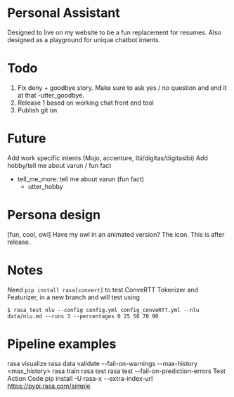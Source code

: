# Personal Assistant

Designed to live on my website to be a fun replacement for resumes.
Also designed as a playground for unique chatbot intents.

# Todo
1. Fix deny + goodbye story. Make sure to ask yes / no question and end it at that -utter_goodbye.
2. Release 1 based on working chat front end tool
3. Publish git on 

# Future
Add work specific intents (Mojo, accenture, lbi/digitas/digitaslbi)
Add hobby/tell me about varun / fun fact
* tell_me_more: tell me about varun (fun fact)
  - utter_hobby

# Persona design
[fun, cool, owl]
Have my owl in an animated version? The icon. This is after release.

# Notes
Need ```pip install rasa[convert]``` to test ConveRTT Tokenizer and Featurizer, in a new branch and will test using

``` $ rasa test nlu --config config.yml config_conveRTT.yml --nlu data/nlu.md --runs 3 --percentages 0 25 50 70 90 ```

# Pipeline examples

rasa visualize
rasa data validate --fail-on-warnings --max-history <max_history>
rasa train
rasa test rasa test --fail-on-prediction-errors
Test Action Code
pip install -U rasa-x --extra-index-url https://pypi.rasa.com/simple

